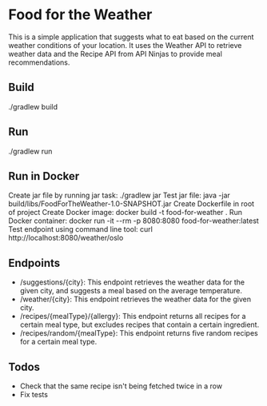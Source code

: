 # Food for the Weather
This is a simple application that suggests what to eat based on the current weather conditions of your location. It uses
the Weather API to retrieve weather data and the Recipe API from API Ninjas to provide meal recommendations. 

## Build
./gradlew build

## Run
./gradlew run

## Run in Docker
Create jar file by running jar task: ./gradlew jar
Test jar file: java -jar build/libs/FoodForTheWeather-1.0-SNAPSHOT.jar
Create Dockerfile in root of project
Create Docker image: docker build -t food-for-weather .
Run Docker container: docker run -it --rm -p 8080:8080 food-for-weather:latest
Test endpoint using command line tool: curl http://localhost:8080/weather/oslo

## Endpoints
- /suggestions/{city}: This endpoint retrieves the weather data for the given city, and suggests a meal based on the average temperature.
- /weather/{city}: This endpoint retrieves the weather data for the given city.
- /recipes/{mealType}/{allergy}: This endpoint returns all recipes for a certain meal type, but excludes recipes that contain a certain ingredient. 
- /recipes/random/{mealType}: This endpoint returns five random recipes for a certain meal type.

## Todos
- Check that the same recipe isn't being fetched twice in a row
- Fix tests